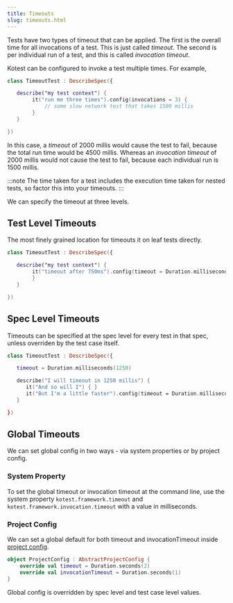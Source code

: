 ```yaml
---
title: Timeouts
slug: timeouts.html
---
```



Tests have two types of timeout that can be applied. The first is the overall time for all invocations of a test. This is just called _timeout_.
The second is per individual run of a test, and this is called _invocation timeout_.

Kotest can be configured to invoke a test multiple times. For example,

```kotlin
class TimeoutTest : DescribeSpec({

   describe("my test context") {
        it("run me three times").config(invocations = 3) {
            // some slow network test that takes 1500 millis
        }
   }

})
```

In this case, a _timeout_ of 2000 millis would cause the test to fail, because the total run time would be 4500 millis.
Whereas an _invocation timeout_ of 2000 millis would not cause the test to fail, because each individual run is 1500 millis.




:::note
The time taken for a test includes the execution time taken for nested tests, so factor this into your timeouts.
:::





We can specify the timeout at three levels.

## Test Level Timeouts

The most finely grained location for timeouts it on leaf tests directly.

```kotlin
class TimeoutTest : DescribeSpec({

   describe("my test context") {
        it("timeout after 750ms").config(timeout = Duration.milliseconds(750), invocationTimeout = Duration.milliseconds(250)) {
        }
   }

})
```


## Spec Level Timeouts


Timeouts can be specified at the spec level for every test in that spec, unless overriden by the test case itself.


```kotlin
class TimeoutTest : DescribeSpec({

   timeout = Duration.milliseconds(1250)

   describe("I will timeout in 1250 millis") {
      it("And so will I") { }
      it("But I'm a little faster").config(timeout = Duration.milliseconds(500)) { }
   }

})
```


## Global Timeouts

We can set global config in two ways - via system properties or by project config.



### System Property

To set the global timeout or invocation timeout at the command line, use the system property `kotest.framework.timeout` and `kotest.framework.invocation.timeout` with a value in milliseconds.



### Project Config


We can set a global default for both timeout and invocationTimeout inside [project config](project_config.md).


```kotlin
object ProjectConfig : AbstractProjectConfig {
    override val timeout = Duration.seconds(2)
    override val invocationTimeout = Duration.seconds(1)
}
```

Global config is overridden by spec level and test case level values.
